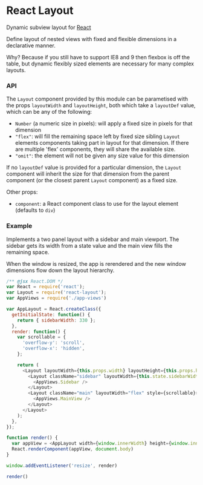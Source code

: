 # React Layout

Dynamic subview layout for [React](http://facebook.github.io/react/)

Define layout of nested views with fixed and flexible dimensions in a declarative manner.

Why? Because if you still have to support IE8 and 9 then flexbox is off the table,
but dynamic flexibly sized elements are necessary for many complex layouts.

### API

The `Layout` component provided by this module can be parametised with the props
`layoutWidth` and `layoutHeight`, both which take a `layoutDef` value, which can
be any of the following:
- `Number` (a numeric size in pixels): will apply a fixed size in pixels for that dimension
- `"flex"`: will fill the remaining space left by fixed size sibling `Layout`
elements  components taking part in layout for that dimension. If there are
multiple 'flex' components, they will share the available size.
- `"omit"`: the element will not be given any size value for this dimension

If no `layoutDef` value is provided for a particular dimension, the `Layout`
component will inherit the size for that dimension from the parent component
(or the closest parent `Layout` component) as a fixed size.

Other props:

- `component`: a React component class to use for the layout element (defaults to `div`)

### Example
Implements a two panel layout with a sidebar and main viewport. The sidebar
gets its width from a state value and the main view fills the remaining space.

When the window is resized, the app is rerendered and the new window dimensions
flow down the layout hierarchy.
```js
/** @jsx React.DOM */
var React = require('react');
var Layout = require('react-layout');
var AppViews = require('./app-views')

var AppLayout = React.createClass({
  getInitialState: function() {
    return { sidebarWidth: 330 };
  },
  render: function() {
    var scrollable = {
      'overflow-y': 'scroll',
      'overflow-x': 'hidden',
    };

    return (
      <Layout layoutWidth={this.props.width} layoutHeight={this.props.height}>
        <Layout className="sidebar" layoutWidth={this.state.sidebarWidth}>
          <AppViews.Sidebar />
        </Layout>
        <Layout className="main" layoutWidth="flex" style={scrollable}>
          <AppViews.MainView />
        </Layout>
      </Layout>
    );
  },
});

function render() {
  var appView = <AppLayout width={window.innerWidth} height={window.innerHeight} />
  React.renderComponent(appView, document.body)
}

window.addEventListener('resize', render)

render()
```
